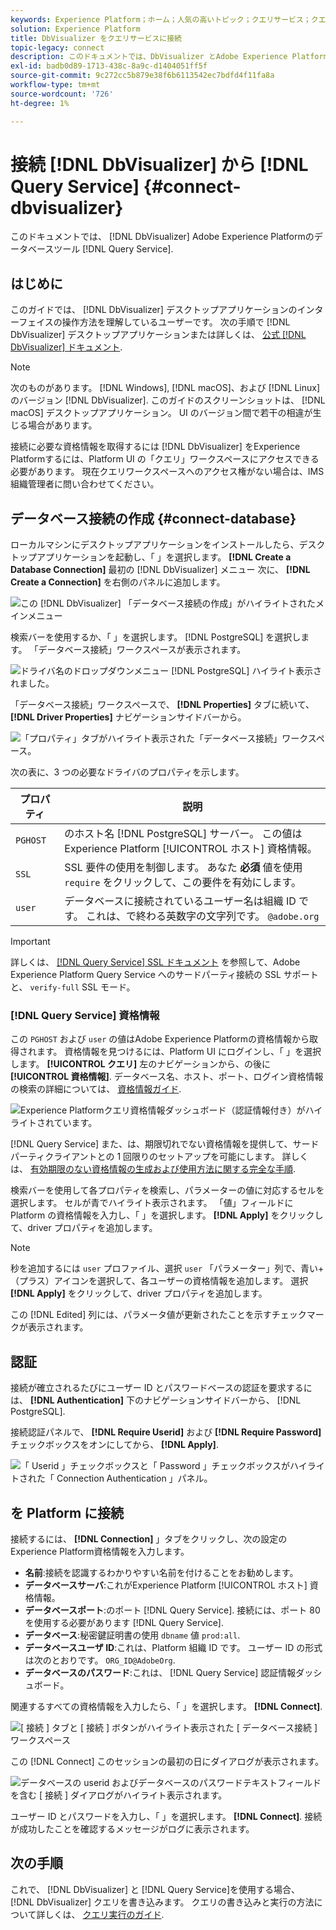 ```yaml
---
keywords: Experience Platform；ホーム；人気の高いトピック；クエリサービス；クエリサービス；Db Visualizer;Db Visualizer;db visualizer；クエリサービスへの接続；
solution: Experience Platform
title: DbVisualizer をクエリサービスに接続
topic-legacy: connect
description: このドキュメントでは、DbVisualizer とAdobe Experience Platform Query Service を接続する手順について説明します。
exl-id: badb0d89-1713-438c-8a9c-d1404051ff5f
source-git-commit: 9c272cc5b879e38f6b6113542ec7bdfd4f11fa8a
workflow-type: tm+mt
source-wordcount: '726'
ht-degree: 1%

---
```


# 接続 [!DNL DbVisualizer] から [!DNL Query Service] {#connect-dbvisualizer}

このドキュメントでは、 [!DNL DbVisualizer] Adobe Experience Platformのデータベースツール [!DNL Query Service].

## はじめに

このガイドでは、 [!DNL DbVisualizer] デスクトップアプリケーションのインターフェイスの操作方法を理解しているユーザーです。 次の手順で [!DNL DbVisualizer] デスクトップアプリケーションまたは詳しくは、 [公式 [!DNL DbVisualizer] ドキュメント](https://www.dbvis.com/download/).

>[!NOTE]
>
>次のものがあります。 [!DNL Windows], [!DNL macOS]、および [!DNL Linux] のバージョン [!DNL DbVisualizer]. このガイドのスクリーンショットは、 [!DNL macOS] デスクトップアプリケーション。 UI のバージョン間で若干の相違が生じる場合があります。

接続に必要な資格情報を取得するには [!DNL  DbVisualizer] をExperience Platformするには、Platform UI の「クエリ」ワークスペースにアクセスできる必要があります。 現在クエリワークスペースへのアクセス権がない場合は、IMS 組織管理者に問い合わせてください。

## データベース接続の作成 {#connect-database}

ローカルマシンにデスクトップアプリケーションをインストールしたら、デスクトップアプリケーションを起動し、「 」を選択します。 **[!DNL Create a Database Connection]** 最初の [!DNL DbVisualizer] メニュー 次に、 **[!DNL Create a Connection]** を右側のパネルに追加します。

![この [!DNL DbVisualizer] 「データベース接続の作成」がハイライトされたメインメニュー](../images/clients/dbvisualizer/create-db-connection.png)

検索バーを使用するか、「 」を選択します。 [!DNL PostgreSQL] を選択します。 「データベース接続」ワークスペースが表示されます。

![ドライバ名のドロップダウンメニュー [!DNL PostgreSQL] ハイライト表示されました。](../images/clients/dbvisualizer/driver-name.png)

「データベース接続」ワークスペースで、 **[!DNL Properties]** タブに続いて、 **[!DNL Driver Properties]** ナビゲーションサイドバーから。

![「プロパティ」タブがハイライト表示された「データベース接続」ワークスペース。](../images/clients/dbvisualizer/driver-properties.png)

次の表に、3 つの必要なドライバのプロパティを示します。

| プロパティ | 説明 |
| ------ | ------ |
| `PGHOST` | のホスト名 [!DNL PostgreSQL] サーバー。 この値はExperience Platform [!UICONTROL ホスト] 資格情報。 |
| `SSL` | SSL 要件の使用を制御します。 あなた **必須** 値を使用 `require` をクリックして、この要件を有効にします。 |
| `user` | データベースに接続されているユーザー名は組織 ID です。 これは、で終わる英数字の文字列です。 `@adobe.org` |

>[!IMPORTANT]
>
>詳しくは、 [[!DNL Query Service] SSL ドキュメント](./ssl-modes.md) を参照して、Adobe Experience Platform Query Service へのサードパーティ接続の SSL サポートと、 `verify-full` SSL モード。

### [!DNL Query Service] 資格情報

この `PGHOST` および `user` の値はAdobe Experience Platformの資格情報から取得されます。 資格情報を見つけるには、Platform UI にログインし、「 」を選択します。 **[!UICONTROL クエリ]** 左のナビゲーションから、の後に **[!UICONTROL 資格情報]**. データベース名、ホスト、ポート、ログイン資格情報の検索の詳細については、 [資格情報ガイド](../ui/credentials.md).

![Experience Platformクエリ資格情報ダッシュボード（認証情報付き）がハイライトされています。](../images/clients/dbvisualizer/query-service-credentials-page.png)

[!DNL Query Service] また、は、期限切れでない資格情報を提供して、サードパーティクライアントとの 1 回限りのセットアップを可能にします。 詳しくは、 [有効期限のない資格情報の生成および使用方法に関する完全な手順](../ui/credentials.md#non-expiring-credentials).

検索バーを使用して各プロパティを検索し、パラメーターの値に対応するセルを選択します。 セルが青でハイライト表示されます。 「値」フィールドに Platform の資格情報を入力し、「 」を選択します。 **[!DNL Apply]** をクリックして、driver プロパティを追加します。

>[!NOTE]
>
>秒を追加するには `user` プロファイル、選択 `user` 「パラメーター」列で、青い+（プラス）アイコンを選択して、各ユーザーの資格情報を追加します。 選択 **[!DNL Apply]** をクリックして、driver プロパティを追加します。

この [!DNL Edited] 列には、パラメータ値が更新されたことを示すチェックマークが表示されます。

## 認証

接続が確立されるたびにユーザー ID とパスワードベースの認証を要求するには、 **[!DNL Authentication]** 下のナビゲーションサイドバーから、 [!DNL PostgreSQL].

接続認証パネルで、 **[!DNL Require Userid]** および **[!DNL Require Password]** チェックボックスをオンにしてから、 **[!DNL Apply]**.

![「 Userid 」チェックボックスと「 Password 」チェックボックスがハイライトされた「 Connection Authentication 」パネル。](../images/clients/dbvisualizer/connection-authentication.png)

##  を Platform に接続

接続するには、 **[!DNL Connection]** 」タブをクリックし、次の設定のExperience Platform資格情報を入力します。

- **名前**:接続を認識するわかりやすい名前を付けることをお勧めします。
- **データベースサーバ**:これがExperience Platform [!UICONTROL ホスト] 資格情報。
- **データベースポート**:のポート [!DNL Query Service]. 接続には、ポート 80 を使用する必要があります [!DNL Query Service].
- **データベース**:秘密鍵証明書の使用 `dbname` 値 `prod:all`.
- **データベースユーザ ID**:これは、Platform 組織 ID です。 ユーザー ID の形式は次のとおりです。 `ORG_ID@AdobeOrg`.
- **データベースのパスワード**:これは、 [!DNL Query Service] 認証情報ダッシュボード。

関連するすべての資格情報を入力したら、「 」を選択します。 **[!DNL Connect]**.

![[ 接続 ] タブと [ 接続 ] ボタンがハイライト表示された [ データベース接続 ] ワークスペース](../images/clients/dbvisualizer/connect.png)

この [!DNL Connect] このセッションの最初の日にダイアログが表示されます。

![データベースの userid およびデータベースのパスワードテキストフィールドを含む [ 接続 ] ダイアログがハイライト表示されます。](../images/clients/dbvisualizer/connect-dialog.png)

ユーザー ID とパスワードを入力し、「 」を選択します。 **[!DNL Connect]**. 接続が成功したことを確認するメッセージがログに表示されます。

## 次の手順

これで、 [!DNL DbVisualizer] と [!DNL Query Service]を使用する場合、 [!DNL DbVisualizer] クエリを書き込みます。 クエリの書き込みと実行の方法について詳しくは、 [クエリ実行のガイド](../best-practices/writing-queries.md).
